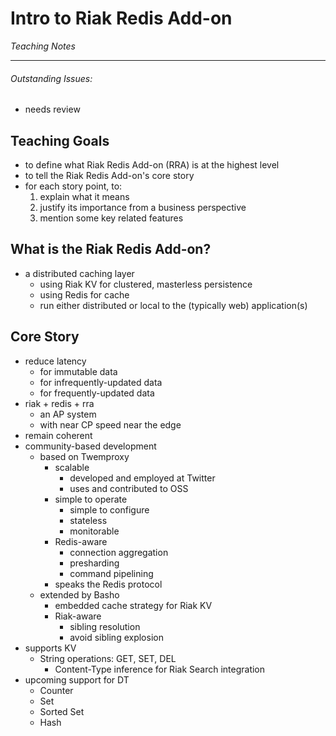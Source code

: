 # Intro to Riak Redis Add-on
*Teaching Notes*

---
###### Outstanding Issues:
+ needs review

## Teaching Goals
+ to define what Riak Redis Add-on (RRA) is at the highest level
+ to tell the Riak Redis Add-on's core story
+ for each story point, to:
  1. explain what it means
  2. justify its importance from a business perspective
  3. mention some key related features

## What is the Riak Redis Add-on?
+ a distributed caching layer
  + using Riak KV for clustered, masterless persistence
  + using Redis for cache
  + run either distributed or local to the (typically web) application(s)

## Core Story
+ reduce latency
  + for immutable data
  + for infrequently-updated data
  + for frequently-updated data
+ riak + redis + rra
  + an AP system
  + with near CP speed near the edge
+ remain coherent
+ community-based development
  + based on Twemproxy
    + scalable
      + developed and employed at Twitter
      + uses and contributed to OSS
    + simple to operate
      + simple to configure
      + stateless
      + monitorable
    + Redis-aware
      + connection aggregation
      + presharding
      + command pipelining
    + speaks the Redis protocol
  + extended by Basho
    + embedded cache strategy for Riak KV
    + Riak-aware
      + sibling resolution
      + avoid sibling explosion
+ supports KV
  + String operations: GET, SET, DEL
    + Content-Type inference for Riak Search integration
+ upcoming support for DT
  + Counter
  + Set
  + Sorted Set
  + Hash
